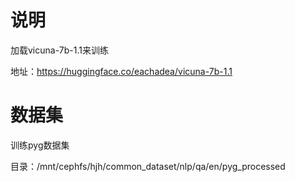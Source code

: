 # 说明

加载vicuna-7b-1.1来训练

地址：https://huggingface.co/eachadea/vicuna-7b-1.1

# 数据集

训练pyg数据集

目录：/mnt/cephfs/hjh/common_dataset/nlp/qa/en/pyg_processed
